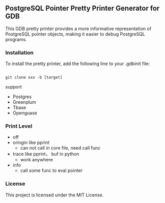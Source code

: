 ## PostgreSQL Pointer Pretty Printer Generator for GDB

This GDB pretty printer provides a more informative representation of PostgreSQL pointer objects, making it easier to debug PostgreSQL programs.




### Installation

To install the pretty printer, add the following line to your .gdbinit file:

```shell

git clone xxx -b [target]

```

support 


* Postgres
* Greenplum
* Tbase
* Openguase









### Print Level

* off
* oringin
  like pprint
  * can not call in core file, need call func
* trace
  like pprint， buf in python
  * work anywhere
* info
  * call some func to eval pointer


### License

This project is licensed under the MIT License.